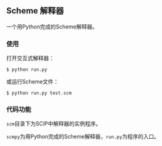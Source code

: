 ## Scheme 解释器

一个用Python完成的Scheme解释器。

### 使用

打开交互式解释器：

    $ python run.py

或运行Scheme文件：

    $ python run.py test.scm

### 代码功能

`scm`目录下为SCIP中解释器的实例程序。

`scmpy`为用Python完成的Scheme解释器，`run.py`为程序的入口。

